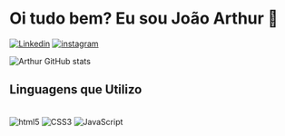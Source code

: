 # Oi tudo bem? Eu sou João Arthur 👋


[![Linkedin](https://img.shields.io/badge/LinkedIn-0077B5?style=for-the-badge&logo=linkedin&logoColor=white)](https://https://www.linkedin.com/in/devarthur0/)
[![instagram](https://img.shields.io/badge/Instagram-E4405F?style=for-the-badge&logo=instagram&logoColor=white)](https://instagram.com/arthuursoares_)

![Arthur GitHub stats](https://github-readme-stats.vercel.app/api?username=DevArthur0&show_icons=true&theme=radical)

 
 ## Linguagens que Utilizo

 <div style="display: inline_block"><br/>
    <img align="center" alt="html5" src="https://img.shields.io/badge/HTML5-E34F26?style=for-the-badge&logo=html5&logoColor=white"/>
    <img align="center" alt="CSS3" src="https://img.shields.io/badge/CSS3-1572B6?style=for-the-badge&logo=css3&logoColor=whitee"/>
    <img align="center" alt="JavaScript" src="https://img.shields.io/badge/JavaScript-323330?style=for-the-badge&logo=javascript&logoColor=F7DF1E"/>
 </div>
